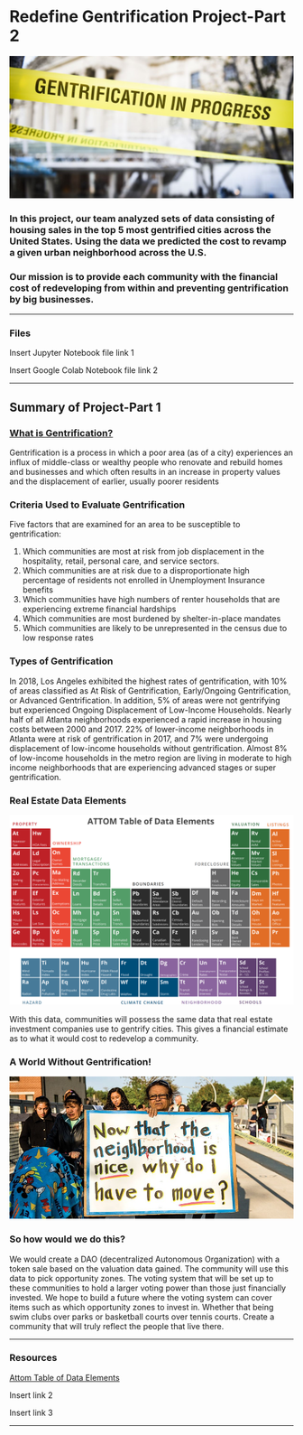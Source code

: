 # Redefine Gentrification Project-Part 2

![Gentrification-progress.jpg](Images/Gentrification-progress.jpg)

### In this project, our team analyzed sets of data consisting of housing sales in the top 5 most gentrified cities across the United States. Using the data we predicted the cost to revamp a given urban neighborhood across the U.S. 

### Our mission is to provide each community with the financial cost of redeveloping from within and preventing gentrification by big businesses.

- - -

### Files

Insert Jupyter Notebook file link 1

Insert Google Colab Notebook file link 2

- - -

## Summary of Project-Part 1

### [What is Gentrification?](https://www.youtube.com/embed/OFKJ45J-LMg)

Gentrification is a process in which a poor area (as of a city) experiences an influx of middle-class or wealthy people who renovate and rebuild homes and businesses and which often results in an increase in property values and the displacement of earlier, usually poorer residents

### Criteria Used to Evaluate Gentrification

Five factors that are examined for an area to be susceptible to gentrification:
1. Which communities are most at risk from job displacement in the hospitality, retail, personal care, and service sectors.
2. Which communities are at risk due to a disproportionate high percentage of residents not enrolled in Unemployment Insurance benefits
3. Which communities have high numbers of renter households that are experiencing extreme financial hardships
4. Which communities are most burdened by shelter-in-place mandates
5. Which communities are likely to be unrepresented in the census due to low response rates

### Types of Gentrification

In 2018, Los Angeles exhibited the highest rates of gentrification, with 10% of areas classified as At Risk of Gentrification, Early/Ongoing Gentrification, or Advanced Gentrification. In addition, 5% of areas were not gentrifying but experienced Ongoing Displacement of Low-Income Households. Nearly half of all Atlanta neighborhoods experienced a rapid increase in housing costs between 2000 and 2017. 22% of lower-income neighborhoods in Atlanta were at risk of gentrification in 2017, and 7% were undergoing displacement of low-income households without gentrification. Almost 8% of low-income households in the metro region are living in moderate to high income neighborhoods that are experiencing advanced stages or super gentrification.

### Real Estate Data Elements

![Attom-table.jpg](Images/Attom-table.png)

With this data, communities will possess the same data that real estate investment companies use to gentrify cities. This gives a financial estimate as to what it would cost to redevelop a community.

### A World Without Gentrification!

![Gentrification-1.jpg](Images/Gentrification-1.jpg)

### So how would we do this?
We would create a DAO (decentralized Autonomous Organization) with a token sale based on the valuation data gained. The community will use this data to pick opportunity zones. The voting system that will be set up to these communities to hold a larger voting power than those just financially invested. We hope to build a future where the voting system can cover items such as which opportunity zones to invest in. Whether that being swim clubs over parks or basketball courts over tennis courts. Create a community that will truly reflect the people that live there. 

- - -

### Resources

[Attom Table of Data Elements](https://www.attomdata.com/data/)

Insert link 2

Insert link 3

- - -
